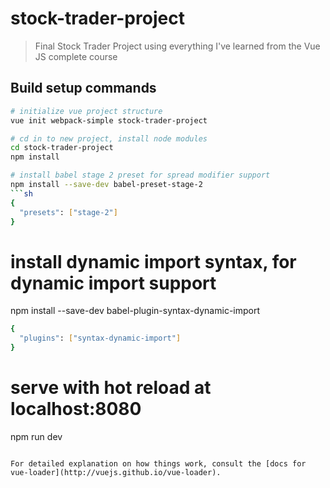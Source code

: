 # stock-trader-project

> Final Stock Trader Project using everything I've learned from the Vue JS complete course

## Build setup commands

``` bash
# initialize vue project structure
vue init webpack-simple stock-trader-project

# cd in to new project, install node modules
cd stock-trader-project
npm install

# install babel stage 2 preset for spread modifier support
npm install --save-dev babel-preset-stage-2
```sh
{
  "presets": ["stage-2"]
}
```
# install dynamic import syntax, for dynamic import support
npm install --save-dev babel-plugin-syntax-dynamic-import
```sh
{
  "plugins": ["syntax-dynamic-import"]
}
```
# serve with hot reload at localhost:8080
npm run dev
```

For detailed explanation on how things work, consult the [docs for vue-loader](http://vuejs.github.io/vue-loader).
